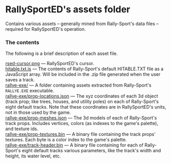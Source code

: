 # RallySportED's assets folder
Contains various assets &ndash; generally mined from Rally-Sport's data files &ndash; required for RallySportED's operation.

### The contents
The following is a brief description of each asset file.

[rsed-cursor.png](rsed-cursor.png) &mdash; RallySportED's cursor.\
[hitable.txt.js](hitable.txt.js) &mdash; The contents of Rally-Sport's default HITABLE.TXT file as a JavaScript array. Will be included in the .zip file generated when the user saves a track.\
[rallye-exe/](rallye-exe/) &mdash; A folder containing assets extracted from Rally-Sport's `RALLYE.EXE` executable.\
[rallye-exe/prop-locations.json](rallye-exe/prop-locations.json) &mdash; The xyz coordinates of each 3d object (track prop; like trees, houses, and utility poles) on each of Rally-Sport's eight default tracks. Note that these coordinates are in RallySportED's units, not in those used by the game.\
[rallye-exe/prop-meshes.json](rallye-exe/prop-meshes.json) &mdash; The 3d models of each of Rally-Sport's track props. Includes vertices, colors (as indexes to the game's palette), and texture ids.\
[rallye-exe/prop-textures.bin](rallye-exe/prop-textures.bin) &mdash; A binary file containing the track props' textures. Each byte is a color index to the game's palette.\
[rallye-exe/track-header.bin](rallye-exe/track-header.bin) &mdash; A binary file containing for each of Rally-Sport's eight default tracks various parameters, like the track's width and height, its water level, etc.
